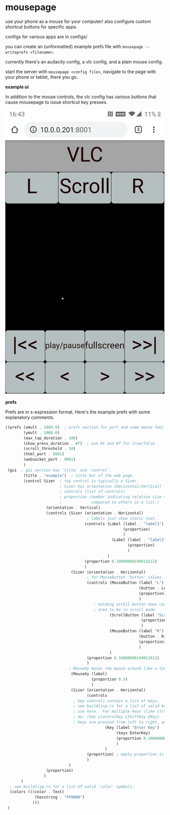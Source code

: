 # mousepage
use your phone as a mouse for your computer!  also configure custom shortcut buttons for specific apps.

configs for various apps are in configs/

you can create an (unformatted) example prefs file with `mousepage --writeprefs <filename>`.

currently there's an audacity config, a vlc config, and a plain mouse config.

start the server with `mousepage <config file>`, navigate to the page with your phone or tablet, there you go.

**example ui**

In addition to the mouse controls, the vlc config has various buttons that cause mousepage to issue shortcut key presses.

![](images/vlc-half.jpg)

**prefs**

Prefs are in s-expression format.  Here's the example prefs with some explanatory comments.

```Scheme
((prefs (xmult . 1000.0)  ; prefs section for port and some mouse feel params.
        (ymult . 1000.0)
        (max_tap_duration . 100)
        (show_press_duration . #f)  ; use #t and #f for true/false
        (scroll_threshold . 10)
        (html_port . 8001)
        (websocket_port . 9001)
        )
 (gui  ; gui section has 'title' and 'control'.
        (title . "example")  ; title bar of the web page.
        (control Sizer  ; top control is typically a Sizer.  
                        ; Sizer has orientation (Horizontal/Vertical)
                        ; controls (list of controls)
                        ; proportion (number indicating relative size of a control
                        ;             compared to others in a list.)
                  (orientation . Vertical) 
                  (controls (Sizer (orientation . Horizontal)
                                    ; labels just show static text.
                                   (controls (Label (label . "label1")
                                                    (proportion)
                                                    )
                                               (Label (label . "label2")
                                                      (proportion)
                                                      )
                                             )
                                   (proportion 0.10000000149011612)
                                   )
                             (Sizer (orientation . Horizontal)
                                    ; for MouseButton 'button' values look in buildlisp.rs
                                    (controls (MouseButton (label "L")
                                                           (button . LeftButton)
                                                           (proportion)
                                                           )
                                       ; holding scroll button down cause the mousexy 
                                       ; area to be in scroll mode.
                                              (ScrollButton (label "Scroll")
                                                            (proportion)
                                                            )
                                              (MouseButton (label "R")
                                                           (button . RightButton)
                                                           (proportion)
                                                           )
                                              )
                                    (proportion 0.10000000149011612)
                                    )
                            ; MouseXy moves the mouse around like a touchpad.
                             (MouseXy (label)
                                      (proportion 0.5)
                                      )
                             (Sizer (orientation . Horizontal)
                                    (controls
                              ; key controls contain a list of keys.  
                              ; see buildlisp.rs for a list of valid key symbols to
                              ; use here.  For multiple keys (like ctrl-shift-z) you can
                              ; do: (key LControlKey LShiftKey ZKey) 
                              ; keys are pressed from left to right, and released right to left.
                                            (Key (label "Enter Key")
                                                 (keys EnterKey)
                                                 (proportion 0.10000000149011612)
                                                 )
                                            )
                                    (proportion) ; empty proportion is optional
                                    )
                            )
                  (proportion)
                 )
       )
  ; see buildlisp.rs for a list of valid 'color' symbols.
  (colors (((color . Text)
             (hexstring . "FF0000")
            )))
 )
```
